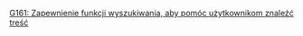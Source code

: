 [G161: Zapewnienie funkcji wyszukiwania, aby pomóc użytkownikom znaleźć treść](https://www.w3.org/WAI/WCAG22/Techniques/general/G161)